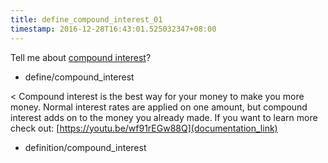 ```yaml
---
title: define_compound_interest_01
timestamp: 2016-12-28T16:43:01.525032347+08:00
---
```


Tell me about [compound interest](compound_interest)?
* define/compound_interest

< Compound interest is the best way for your money to make you more money. Normal interest rates are applied on one amount, but compound interest adds on to the money you already made. If you want to learn more check out: [https://youtu.be/wf91rEGw88Q](documentation_link)
* definition/compound_interest
